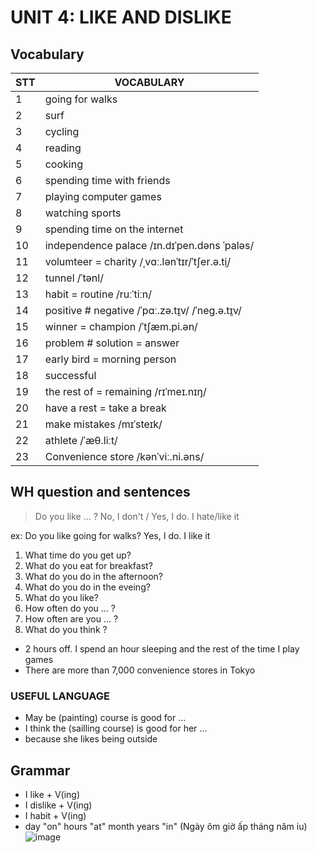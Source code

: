 # UNIT 4: LIKE AND DISLIKE

## Vocabulary

| STT | VOCABULARY                                     |
| --- | ---------------------------------------------- |
| 1   | going for walks                                |
| 2   | surf                                           |
| 3   | cycling                                        |
| 4   | reading                                        |
| 5   | cooking                                        |
| 6   | spending time with friends                     |
| 7   | playing computer games                         |
| 8   | watching sports                                |
| 9   | spending time on the internet                  |
| 10  | independence palace /ɪn.dɪˈpen.dəns ˈpaləs/    |
| 11  | volumteer = charity /ˌvɑː.lənˈtɪr/ˈtʃer.ə.t̬i/  |
| 12  | tunnel /ˈtənl/                                 |
| 13  | habit = routine /ruːˈtiːn/                     |
| 14  | positive # negative /ˈpɑː.zə.t̬ɪv/ /ˈneɡ.ə.t̬ɪv/ |
| 15  | winner = champion /ˈtʃæm.pi.ən/                |
| 16  | problem # solution = answer                    |
| 17  | early bird = morning person                    |
| 18  | successful                                     |
| 19  | the rest of = remaining /rɪˈmeɪ.nɪŋ/           |
| 20  | have a rest = take a break                     |
| 21  | make mistakes /mɪˈsteɪk/                       |
| 22  | athlete /ˈæθ.liːt/                             |
| 23  | Convenience store /kənˈviː.ni.əns/             |

## WH question and sentences

> Do you like ... ?
> No, I don't / Yes, I do. I hate/like it

ex:
Do you like going for walks?
Yes, I do. I like it

1. What time do you get up?
2. What do you eat for breakfast?
3. What do you do in the afternoon?
4. What do you do in the eveing?
5. What do you like?
6. How often do you ... ?
7. How often are you ... ?
8. What do you think ? 

- 2 hours off. I spend an hour sleeping and the rest of the time I play games
- There are more than 7,000 convenience stores in Tokyo

### USEFUL LANGUAGE
- May be (painting) course is good for ...
- I think the (sailling course) is good for her ...
- because she likes being outside

## Grammar

- I like + V(ing)
- I dislike + V(ing)
- I habit + V(ing)
- day "on" hours "at" month years "in" (Ngày ôm giờ ấp tháng năm iu)
![image](https://4.bp.blogspot.com/-QFBU1BFOUx0/WZg-ORGcrgI/AAAAAAAAEbI/pjzpnEZZtoQlTsnAaZvQ6nOCFv8D1s7SwCLcBGAs/s1600/14680566_915478225220313_1554247051327951298_n.jpg)
